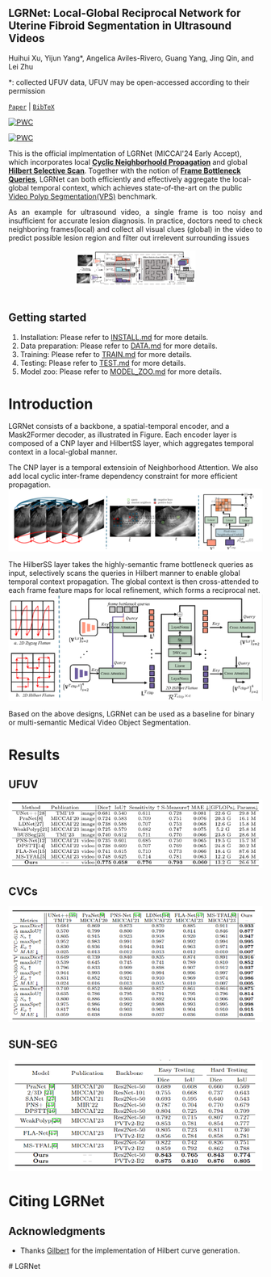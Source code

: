 
## LGRNet: Local-Global Reciprocal Network for Uterine Fibroid Segmentation in Ultrasound Videos 
Huihui Xu, Yijun Yang*, Angelica Aviles-Rivero, Guang Yang, Jing Qin, and Lei Zhu

*: collected UFUV data, UFUV may be open-accessed according to their permission

[`Paper`](https://arxiv.org/abs/2407.05703) | [`BibTeX`](#citing) 

[![PWC](https://img.shields.io/endpoint.svg?url=https://paperswithcode.com/badge/lgrnet-local-global-reciprocal-network-for/video-polyp-segmentation-on-sun-seg-easy-1)](https://paperswithcode.com/sota/video-polyp-segmentation-on-sun-seg-easy-1?p=lgrnet-local-global-reciprocal-network-for)
	
[![PWC](https://img.shields.io/endpoint.svg?url=https://paperswithcode.com/badge/lgrnet-local-global-reciprocal-network-for/video-polyp-segmentation-on-sun-seg-hard-1)](https://paperswithcode.com/sota/video-polyp-segmentation-on-sun-seg-hard-1?p=lgrnet-local-global-reciprocal-network-for)


This is the official implmentation of LGRNet (MICCAI'24 Early Accept), which incorporates local **[Cyclic Neighborhoold Propagation](https://github.com/bio-mlhui/LGRNet/blob/main/models/encoder/neighborhood_qk.py#L57)** and global **[Hilbert Selective Scan](https://github.com/bio-mlhui/LGRNet/blob/main/models/encoder/ops/modules/frame_query_ss2d.py#L576)**. Together with the notion of **[Frame Bottleneck Queries](https://github.com/bio-mlhui/LGRNet/blob/main/models/encoder/localGlobal.py#L185)**, LGRNet can both efficiently and effectively aggregate the local-global temporal context, which achieves state-of-the-art on the public [Video Polyp Segmentation(VPS)](https://paperswithcode.com/task/video-polyp-segmentation) benchmark.

<div align="justify">As an example for ultrasound video, a single frame is too noisy and insufficient for accurate lesion diagnosis. In practice, doctors need to check neighboring frames(local) and collect all visual clues (global) in the video to predict possible lesion region and filter out irrelevent surrounding issues </div>
</br>
<div align="center" style="padding: 0 100pt">
<img src="assets/images/pipeline.png">
</div>
</br>



## Getting started

1. Installation: Please refer to [INSTALL.md](assets/INSTALL.md) for more details.
2. Data preparation: Please refer to [DATA.md](assets/DATA.md) for more details.
3. Training: Please refer to [TRAIN.md](assets/TRAIN.md) for more details.
4. Testing: Please refer to [TEST.md](assets/TEST.md) for more details. 
5. Model zoo: Please refer to [MODEL_ZOO.md](assets/MODEL_ZOO.md) for more details.

# Introduction 

LGRNet consists of a backbone, a spatial-temporal encoder, and a Mask2Former decoder, as illustrated in Figure. Each encoder layer is composed of a CNP layer and HilbertSS layer, which aggregates temporal context in a local-global manner.


The CNP layer is a temporal extensioin of Neighborhood Attention. We also add local cyclic inter-frame dependency constraint for more efficient propagation.
![CNP](assets/images/cnp.png)

The HilberSS layer takes the highly-semantic frame bottleneck queries as input, selectively scans the queries in Hilbert manner to enable global temporal context propagation. The global context is then cross-attended to each frame feature maps for local refinement, which forms a reciprocal net.
![HilbertSS](assets/images/hilbert.png)


Based on the above designs, LGRNet can be used as a baseline for binary or multi-semantic Medical Video Object Segmentation.



# Results

## UFUV

![UFUV](/assets/images/ufuv.png)

## CVCs

![CVC](/assets/images/cvcs.png)

## SUN-SEG

![SUN-SEG](/assets/images/sunseg.png)

# Citing LGRNet

<!-- ```
@misc{wu2023GLEE,
  author= {Junfeng Wu, Yi Jiang, Qihao Liu, Zehuan Yuan, Xiang Bai, Song Bai},
  title = {General Object Foundation Model for Images and Videos at Scale},
  year={2023},
  eprint={2312.09158},
  archivePrefix={arXiv}
}
``` -->

## Acknowledgments

- Thanks [Gilbert](https://github.com/jakubcerveny/gilbert) for the implementation of Hilbert curve generation.
<!-- 
- Thanks [Natten](https://github.com/SHI-Labs/NATTEN) for Neighborhood Attention.

- Thanks [Mamba](https://github.com/state-spaces/mamba) for S6.

- Thanks [VMamba](https://github.com/MzeroMiko/VMamba) for SS2D.

- Thanks [Mask2Former](https://github.com/jakubcerveny/gilbert) for the implementation of Hilbert curve generation. --># LGRNet

